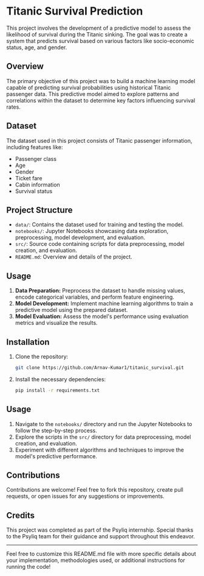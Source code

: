 # Titanic Survival Prediction

This project involves the development of a predictive model to assess the likelihood of survival during the Titanic sinking. The goal was to create a system that predicts survival based on various factors like socio-economic status, age, and gender.

## Overview

The primary objective of this project was to build a machine learning model capable of predicting survival probabilities using historical Titanic passenger data. This predictive model aimed to explore patterns and correlations within the dataset to determine key factors influencing survival rates.

## Dataset

The dataset used in this project consists of Titanic passenger information, including features like:
- Passenger class
- Age
- Gender
- Ticket fare
- Cabin information
- Survival status

## Project Structure

- `data/`: Contains the dataset used for training and testing the model.
- `notebooks/`: Jupyter Notebooks showcasing data exploration, preprocessing, model development, and evaluation.
- `src/`: Source code containing scripts for data preprocessing, model creation, and evaluation.
- `README.md`: Overview and details of the project.

## Usage

1. **Data Preparation:** Preprocess the dataset to handle missing values, encode categorical variables, and perform feature engineering.
2. **Model Development:** Implement machine learning algorithms to train a predictive model using the prepared dataset.
3. **Model Evaluation:** Assess the model's performance using evaluation metrics and visualize the results.

## Installation

1. Clone the repository:

    ```bash
    git clone https://github.com/Arnav-Kumar1/titanic_survival.git
    ```

2. Install the necessary dependencies:

    ```bash
    pip install -r requirements.txt
    ```

## Usage

1. Navigate to the `notebooks/` directory and run the Jupyter Notebooks to follow the step-by-step process.
2. Explore the scripts in the `src/` directory for data preprocessing, model creation, and evaluation.
3. Experiment with different algorithms and techniques to improve the model's predictive performance.

## Contributions

Contributions are welcome! Feel free to fork this repository, create pull requests, or open issues for any suggestions or improvements.

## Credits

This project was completed as part of the Psyliq internship. Special thanks to the Psyliq team for their guidance and support throughout this endeavor.

---

Feel free to customize this README.md file with more specific details about your implementation, methodologies used, or additional instructions for running the code!
